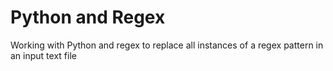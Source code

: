 # Python and Regex
Working with Python and regex to replace all instances of a regex pattern in an input text file
